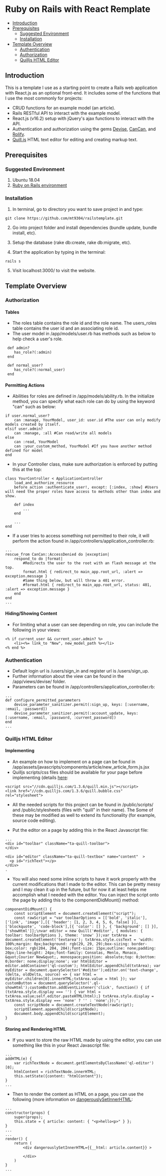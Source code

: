 # Ruby on Rails with React Remplate 

- [Introduction](#introduction)
- [Prerequisites](#prerequisites)
	- [Suggested Environment](#suggested-environment)
	- [Installation](#installation)
- [Template Overview](#template-overview)
	- [Authentication](#authentication)
	- [Authorization](#authorization)
	- [Quilljs HTML Editor](#quilljs-html-editor)

## Introduction

This is a template I use as a starting point to create a Rails web application with React.js as an optional front-end. It includes some of the functions that I use the most commonly for projects: 

- CRUD functions for an example model (an article). 
- Rails RESTful API to interact with the example model. 
- React.js (v16.2) setup with jQuery's ajax functions to interact with the API. 
- Authentication and authorization using the gems [Devise](https://github.com/plataformatec/devise), [CanCan](https://github.com/ryanb/cancan), and [Rolify](https://github.com/RolifyCommunity/rolify). 
- [Quill.js](https://quilljs.com/docs/quickstart/) HTML text editor for editing and creating markup text. 

## Prerequisites

### Suggested Environment

1. Ubuntu 18.04
2. [Ruby on Rails environment](http://installfest.railsbridge.org/installfest/)

### Installation
1. In terminal, go to directory you want to save project in and type: 
```
git clone https://github.com/mt9304/railstemplate.git
```
2. Go into project folder and install dependencies (bundle update, bundle install, etc). 

3. Setup the database (rake db:create, rake db:migrate, etc). 

4. Start the application by typing in the terminal: 
```
rails s
```
5. Visit localhost:3000/ to visit the website. 

## Template Overview

### Authorization
#### Tables
- The roles table contains the role id and the role name. The users_roles table contains the user id and an associating role id. 
- The user model in /app/models/user.rb has methods such as below to help check a user's role. 
```
 def admin?
 	has_role?(:admin)
 end

 def normal_user?
	has_role?(:normal_user)
 end
```

#### Permitting Actions

- Abilities for roles are defined in /app/models/ability.rb. In the initialize method, you can specify what each role can do by using the keyword "can" such as below: 
```
if user.normal_user?
 	can :manage, YourModel, user_id: user.id #The user can only modify models created by itself. 
elsif user.admin?
 	can :manage, :all #Can read/write all models
else
 	can :read, YourModel
 	can :your_custom_method, YourModel #If you have another method defined for model
end
```
- In your Controller class, make sure authorization is enforced by putting this at the top:
```
class YourController < ApplicationController
	load_and_authorize_resource
	before_action :authenticate_user!, except: [:index, :show] #Users will need the proper roles have access to methods other than index and show.

	def index
		...
	end

	...
end
```
- If a user tries to access something not permitted to their role, it will perform the action found in /app/controllers/application_controller.rb: 
```
...
rescue_from CanCan::AccessDenied do |exception|
	respond_to do |format|
		#Redirects the user to the root with an flash message at the top. 
		format.html { redirect_to main_app.root_url, :alert => exception.message }
		#Same thing below, but will throw a 401 error. 
		#format.html { redirect_to main_app.root_url, status: 401, :alert => exception.message }
	end
end
...
```

#### Hiding/Showing Content

- For limiting what a user can see depending on role, you can include the following in your views: 
```
<% if current_user && current_user.admin? %>
	<li><%= link_to "New", new_model_path %></li>
<% end %>
```

### Authentication

- Default login url is /users/sign_in and register url is /users/sign_up. 
- Further information about the view can be found in the /app/views/devise/ folder. 
- Parameters can be found in /app/controllers/application_controller.rb: 
```
...
def configure_permitted_parameters
	devise_parameter_sanitizer.permit(:sign_up, keys: [:username, :email, :password])
	devise_parameter_sanitizer.permit(:account_update, keys: [:username, :email, :password, :current_password])
end 
...
```

### Quilljs HTML Editor
#### Implementing
- An example on how to implement on a page can be found in /app/assets/javascripts/components/article/new_article_form.js.jsx
- Quilljs scripts/css files should be available for your page before implementing (details [here](https://quilljs.com/docs/download/): 

```
<script src="//cdn.quilljs.com/1.3.6/quill.min.js"></script>
<link href="//cdn.quilljs.com/1.3.6/quill.bubble.css" rel="stylesheet">
```
- All the needed scripts for this project can be found in /public/scripts/ and /public/stylesheets (files with "quill" in their name). The Some of these may be modified as well to extend its functionality (for example, source code editing). 

- Put the editor on a page by adding this in the React Javascript file: 
```
...
<div id="toolbar" className="ta-quill-toolbar">
</div>

<div id="editor" className="ta-quill-textbox" name="content"  >
  <p id="richText"></p>
</div>
.
```

- You will also need some inline scripts to have it work properly with the current modifications that I made to the editor. This can be pretty messy and I may clean it up in the future, but for now it at least helps me accomplish what I needed with the editor. You can inject the script onto the page by adding this to the componentDidMount() method: 
```
componentDidMount() {
    const scriptElement = document.createElement("script");
    const rawScript = "var toolbarOptions = [['bold', 'italic'], ['link', 'image'],[{ 'header': [1, 2, 3, 4, 5, 6, false] }],['blockquote', 'code-block'],[{ 'color': [] }, { 'background': [] }],['showHtml']];\nvar editor = new Quill('#editor', { modules: { toolbar: toolbarOptions }, theme: 'snow' });var txtArea = document.createElement('textarea'); txtArea.style.cssText = 'width: 100%;margin: 0px;background: rgb(29, 29, 29);box-sizing: border-box;color: rgb(204, 204, 204);font-size: 15px;outline: none;padding: 20px;line-height: 24px;font-family: Consolas, Menlo, Monaco, &quot;Courier New&quot;, monospace;position: absolute;top: 0;bottom: 0;border: none;display:none'; var htmlEditor = editor.addContainer('ql-custom'); htmlEditor.appendChild(txtArea); var myEditor = document.querySelector('#editor');editor.on('text-change', (delta, oldDelta, source) => { var html = myEditor.children[0].innerHTML;txtArea.value = html }); var customButton = document.querySelector('.ql-showHtml');customButton.addEventListener('click', function() { if (txtArea.style.display === '') { var html = txtArea.value;self.editor.pasteHTML(html);} txtArea.style.display = txtArea.style.display === 'none' ? '' : 'none';});";
    const scriptNode = document.createTextNode(rawScript);
    scriptElement.appendChild(scriptNode);
    document.body.appendChild(scriptElement);
}
```

#### Storing and Rendering HTML
- If you want to store the raw HTML made by using the editor, you can use something like this in your React Javascript file: 
```
...
addHTML(e) {
    var richTextNode = document.getElementsByClassName('ql-editor')[0];
    htmlContent = richTextNode.innerHTML;
    this.setState({content: "htmlContent"});
}
...
```
- Then to render the content as HTML on a page, you can use the following (more information on [dangerouslySetInnerHTML](https://reactjs.org/docs/dom-elements.html): 
```
...
constructor(props) {
	super(props);
	this.state = { article: content: { "<p>hello<p>" } };
}
...
...
render() {
	return (
		<div dangerouslySetInnerHTML={{__html: article.content}} >

		</div>
	)
}
...
```
